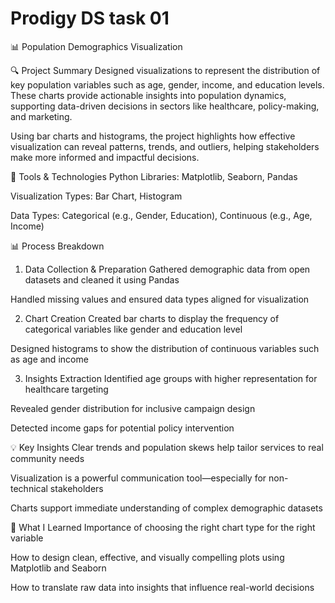 # Prodigy DS task 01 
📊 Population Demographics Visualization


🔍 Project Summary
Designed visualizations to represent the distribution of key population variables such as age, gender, income, and education levels. These charts provide actionable insights into population dynamics, supporting data-driven decisions in sectors like healthcare, policy-making, and marketing.

Using bar charts and histograms, the project highlights how effective visualization can reveal patterns, trends, and outliers, helping stakeholders make more informed and impactful decisions.

🧰 Tools & Technologies
Python Libraries: Matplotlib, Seaborn, Pandas

Visualization Types: Bar Chart, Histogram

Data Types: Categorical (e.g., Gender, Education), Continuous (e.g., Age, Income)

📊 Process Breakdown
1. Data Collection & Preparation
Gathered demographic data from open datasets and cleaned it using Pandas

Handled missing values and ensured data types aligned for visualization

2. Chart Creation
Created bar charts to display the frequency of categorical variables like gender and education level

Designed histograms to show the distribution of continuous variables such as age and income

3. Insights Extraction
Identified age groups with higher representation for healthcare targeting

Revealed gender distribution for inclusive campaign design

Detected income gaps for potential policy intervention

💡 Key Insights
Clear trends and population skews help tailor services to real community needs

Visualization is a powerful communication tool—especially for non-technical stakeholders

Charts support immediate understanding of complex demographic datasets

🚀 What I Learned
Importance of choosing the right chart type for the right variable

How to design clean, effective, and visually compelling plots using Matplotlib and Seaborn

How to translate raw data into insights that influence real-world decisions
